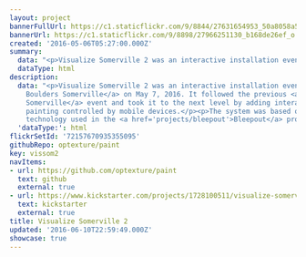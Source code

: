 ```yaml
---
layout: project
bannerFullUrl: https://c1.staticflickr.com/9/8844/27631654953_50a8058a54_o.jpg
bannerUrl: https://c1.staticflickr.com/9/8898/27966251130_b168de26ef_o.jpg
created: '2016-05-06T05:27:00.000Z'
summary:
  data: "<p>Visualize Somerville 2 was an interactive installation event</p>"
  dataType: html
description:
  data: "<p>Visualize Somerville 2 was an interactive installation event at <a href='https://www.facebook.com/bkbsomerville'>Brooklyn
    Boulders Somerville</a> on May 7, 2016. It followed the previous <a href='projects/bkb'>Visualize
    Somerville</a> event and took it to the next level by adding interactive digital
    painting controlled by mobile devices.</p><p>The system was based on the underlying
    technology used in the <a href='projects/bleepout'>Bleepout</a> project.</p>"
  'dataType:': html
flickrSetId: '72157670935355095'
githubRepo: optexture/paint
key: vissom2
navItems:
- url: https://github.com/optexture/paint
  text: github
  external: true
- url: https://www.kickstarter.com/projects/1728100511/visualize-somerville-an-interactive-community-expe
  text: kickstarter
  external: true
title: Visualize Somerville 2
updated: '2016-06-10T22:59:49.000Z'
showcase: true
---
```

